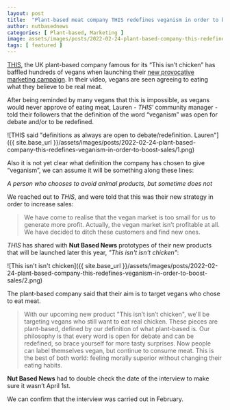 ```yaml
---
layout: post
title:  "Plant-based meat company THIS redefines veganism in order to boost sales"
author: nutbasednews
categories: [ Plant-based, Marketing ]
image: assets/images/posts/2022-02-24-plant-based-company-this-redefines-veganism-in-order-to-boost-sales/0.png
tags: [ featured ]
---
```


[THIS](https://this.co), the UK plant-based company famous for its “This isn’t chicken” has baffled hundreds of vegans when launching their [new provocative marketing campaign](https://www.instagram.com/p/CaRxhjHq7G9/). In their video, vegans are seen agreeing to eating what they believe to be real meat.

After being reminded by many vegans that this is impossible, as vegans would never approve of eating meat, Lauren - _THIS_’ community manager - told their followers that the definition of the word “veganism” was open for debate and/or to be redefined.

![THIS said "definitions as always are open to debate/redefinition. Lauren"]({{ site.base_url }}/assets/images/posts/2022-02-24-plant-based-company-this-redefines-veganism-in-order-to-boost-sales/1.png)

Also it is not yet clear what definition the company has chosen to give “veganism”, we can assume it will be something along these lines:

_A person who chooses to avoid animal products, but sometime does not_

We reached out to _THIS_, and were told that this was their new strategy in order to increase sales:

> We have come to realise that the vegan market is too small for us to generate more profit. Actually, the vegan market isn’t profitable at all. We have decided to ditch these customers and find new ones.

_THIS_ has shared with **Nut Based News** prototypes of their new products that will be launched later this year, _"This isn't isn't chicken"_:

![This isn't isn't chicken]({{ site.base_url }}/assets/images/posts/2022-02-24-plant-based-company-this-redefines-veganism-in-order-to-boost-sales/2.png)

The plant-based company said that their aim is to target vegans who chose to eat meat.

> With our upcoming new product "This isn’t isn’t chicken", we'll be targeting vegans who still want to eat real chicken. These pieces are plant-based, defined by our definition of what plant-based is.
> Our philosophy is that every word is open for debate and can be redefined, so brace yourself for more tasty surprises.
> Now people can label themselves vegan, but continue to consume meat. This is the best of both world: feeling morally superior without changing their eating habits.

**Nut Based News** had to double check the date of the interview to make sure it wasn’t April 1st.

We can confirm that the interview was carried out in February.
